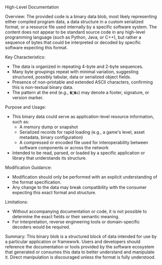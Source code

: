 High-Level Documentation

Overview:
The provided code is a binary data blob, most likely representing either compiled program data, a data structure in a custom serialized format, or a resource file used internally by a specific software system. The content does not appear to be standard source code in any high-level programming language (such as Python, Java, or C++), but rather a sequence of bytes that could be interpreted or decoded by specific software expecting this format.

Key Characteristics:
- The data is organized in repeating 4-byte and 2-byte sequences.
- Many byte groupings repeat with minimal variation, suggesting structured, possibly tabular, data or serialized object fields.
- Presence of non-printable and extended ASCII characters, confirming this is non-textual binary data.
- The pattern at the end (e.g., `��s`) may denote a footer, signature, or version marker.

Purpose and Usage:
- This binary data could serve as application-level resource information, such as:
    - A memory dump or snapshot
    - Serialized records for rapid loading (e.g., a game's level, asset metadata, binary configuration)
    - A compressed or encoded file used for interoperability between software components or across the network
- Intended to be read, parsed, or loaded by a specific application or library that understands its structure.

Modification Guidance:
- Modification should only be performed with an explicit understanding of the format specification.
- Any change to the data may break compatibility with the consumer expecting this exact format and structure.

Limitations:
- Without accompanying documentation or code, it is not possible to determine the exact fields or their semantic meaning.
- For interpretation, reverse engineering tools or domain-specific decoders would be required.

Summary:
This binary blob is a structured block of data intended for use by a particular application or framework. Users and developers should reference the documentation or tools provided by the software ecosystem that generated or consumes this data to better understand and manipulate it. Direct manipulation is discouraged unless the format is fully understood.